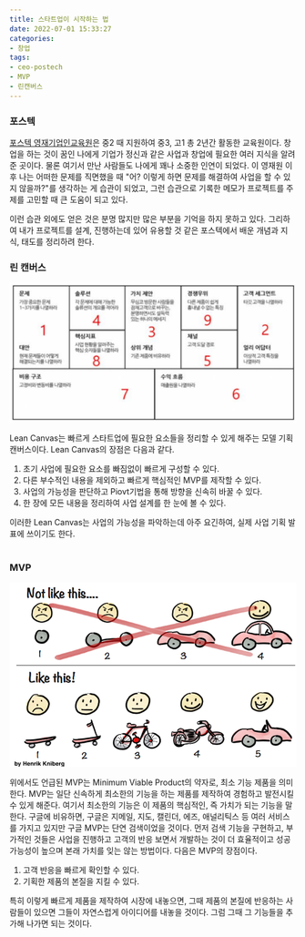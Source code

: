 ```yaml
---
title: 스타트업이 시작하는 법
date: 2022-07-01 15:33:27
categories:
- 창업
tags:
- ceo-postech
- MVP
- 린캔버스
---
```


### 포스텍


[포스텍 영재기업인교육원](https://ceo.postech.ac.kr)은 중2 때 지원하여 중3, 고1 총 2년간 활동한 교육원이다. 창업을 하는 것이 꿈인 나에게 기업가 정신과 같은 사업과 창업에 필요한 여러 지식을 알려준 곳이다. 물론 여기서 만난 사람들도 나에게 꽤나 소중한 인연이 되었다. 이 영재원 이후 나는 어떠한 문제를 직면했을 때 "어? 이렇게 하면 문제를 해결하여 사업을 할 수 있지 않을까?"를 생각하는 게 습관이 되었고, 그런 습관으로 기록한 메모가 프로젝트를 주제를 고민할 때 큰 도움이 되고 있다.

이런 습관 외에도 얻은 것은 분명 많지만 많은 부분을 기억을 하지 못하고 있다. 그리하여 내가 프로젝트를 설계, 진행하는데 있어 유용할 것 같은 포스텍에서 배운 개념과 지식, 태도를 정리하려 한다.

### 린 캔버스


<img src='https://raw.githubusercontent.com/jun3047/jun3047.github.io/master/assets/images/lean_canvas.png' alt='lean_canvas'>

Lean Canvas는 빠르게 스타트업에 필요한 요소들을 정리할 수 있게 해주는 모델 기획 캔버스이다. Lean Canvas의 장점은 다음과 같다.

1. 초기 사업에 필요한 요소를 빠짐없이 빠르게 구성할 수 있다.
2. 다른 부수적인 내용을 제외하고 빠르게 핵심적인 MVP를 제작할 수 있다.
3. 사업의 가능성을 판단하고 Piovt기법을 통해 방향을 신속히 바꿀 수 있다. 
4. 한 장에 모든 내용을 정리하여 사업 설계를 한 눈에 볼 수 있다.

이러한 Lean Canvas는 사업의 가능성을 파악하는데 아주 요긴하여, 실제 사업 기획 발표에 쓰이기도 한다. <br><br>
### MVP

<img src='https://raw.githubusercontent.com/jun3047/jun3047.github.io/master/assets/images/mvp_image.png' alt='mvp_image'>

위에서도 언급된 MVP는 Minimum Viable Product의 약자로, 최소 기능 제품을 의미한다. MVP는 일단 신속하게 최소한의 기능을 하는 제품를 제작하여 경험하고 발전시킬 수 있게 해준다. 여기서 최소한의 기능은 이 제품의 핵심적인, 즉 가치가 되는 기능을 말한다. 구글에 비유하면, 구글은 지메일, 지도, 캘린더, 에즈, 애널리틱스 등 여러 서비스를 가지고 있지만 구글 MVP는 단연 검색이었을 것이다. 먼저 검색 기능을 구현하고, 부가적인 것들은 사업을 진행하고 고객의 반응 보면서 개발하는 것이 더 효율적이고 성공 가능성이 높으며 본래 가치를 잊는 않는 방법이다. 다음은 MVP의 장점이다.

1. 고객 반응을 빠르게 확인할 수 있다.
2. 기획한 제품의 본질을 지킬 수 있다.

특히 이렇게 빠르게 제품을 제작하여 시장에 내놓으면, 그때 제품의 본질에 반응하는 사람들이 있으면 그들이 자연스럽게 아이디어를 내놓을 것이다. 그럼 그때 그 기능들을 추가해 나가면 되는 것이다.